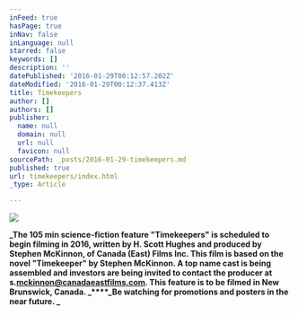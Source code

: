 ```yaml
---
inFeed: true
hasPage: true
inNav: false
inLanguage: null
starred: false
keywords: []
description: ''
datePublished: '2016-01-29T00:12:57.202Z'
dateModified: '2016-01-29T00:12:37.413Z'
title: Timekeepers
author: []
authors: []
publisher:
  name: null
  domain: null
  url: null
  favicon: null
sourcePath: _posts/2016-01-29-timekeepers.md
published: true
url: timekeepers/index.html
_type: Article

---
```

![](https://the-grid-user-content.s3-us-west-2.amazonaws.com/022c2f43-9b9d-4637-9db9-99b6579d1ab6.jpg)

**_The 105 min science-fiction feature "Timekeepers" is scheduled to begin filming in 2016, written  by H. Scott Hughes and produced by Stephen McKinnon, of Canada (East) Films Inc.   This film is based on the  novel "Timekeeper" by Stephen McKinnon.  A top name cast is being assembled and investors are being invited to contact the producer at s.[mckinnon@canadaeastfilms.com][0].  This feature is to be filmed in New Brunswick, Canada. _****_Be watching for promotions and posters in the near future.  _**

[0]: mailto:s.mckinnon@canadaeastfilms.com